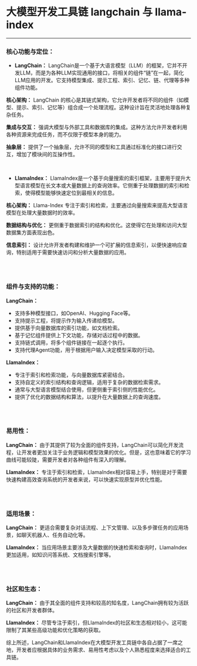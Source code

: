 # 大模型开发工具链 langchain 与 llama-index

---

### 核心功能与定位：
- **LangChain：**
LangChain是一个基于大语言模型（LLM）的框架，它并不开发LLM，而是为各种LLM实现通用的接口，将相关的组件“链”在一起，简化LLM应用的开发。它支持模型集成、提示工程、索引、记忆、链、代理等多种组件功能。

**核心架构：** LangChain 的核心是其链式架构，它允许开发者将不同的组件（如模型、提示、索引、记忆等）组合成一个处理流程。这种设计旨在灵活地处理各种复杂任务。

**集成与交互：** 强调大模型与外部工具和数据库的集成。这种方法允许开发者利用各种资源来完成任务，而不仅限于模型本身的能力。

**抽象层：** 提供了一个抽象层，允许不同的模型和工具通过标准化的接口进行交互，增加了模块间的互操作性。

<br>

- **LlamaIndex：**
LlamaIndex是一个基于向量搜索的索引框架，主要用于提升大型语言模型在长文本或大量数据上的查询效率。它侧重于处理数据的索引和检索，使得模型能够快速定位到最相关的信息。

**核心架构：** Llama-Index 专注于索引和检索，主要通过向量搜索来提高大型语言模型在处理大量数据时的效率。

**数据结构与优化：** 更侧重于数据索引的结构和优化。这使得它在处理和访问大型数据集方面表现出色。

**信息索引：** 设计允许开发者构建和维护一个可扩展的信息索引，以便快速响应查询，特别适用于需要快速访问和分析大量数据的应用。


<br>
<br>


### 组件与支持的功能：
**LangChain：**
- 支持多种模型接口，如OpenAI、Hugging Face等。
- 支持提示工程，将提示作为输入传递给模型。
- 提供基于向量数据库的索引功能，如文档检索。
- 基于记忆组件提供上下文功能，存储对话过程中的数据。
- 支持链式调用，将多个组件链接在一起逐个执行。
- 支持代理Agent功能，用于根据用户输入决定模型采取的行动。


**LlamaIndex：**
- 专注于索引和检索功能，与向量数据库紧密结合。
- 支持自定义的索引结构和查询逻辑，适用于复杂的数据检索需求。
- 通常与大型语言模型结合使用，但更侧重于索引侧的性能优化。
- 提供了优化的数据结构和算法，以提升在大量数据上的查询速度。



<br>
<br>


### 易用性：
**LangChain：** 由于其提供了较为全面的组件支持，LangChain可以简化开发流程，让开发者更加关注于业务逻辑和模型效果的优化。但是，这也意味着它的学习曲线可能较陡，需要开发者对各种组件有深入的理解。

**LlamaIndex：** 专注于索引和检索，LlamaIndex相对容易上手，特别是对于需要快速构建高效查询系统的开发者来说，可以快速实现原型并优化性能。


<br>
<br>


### 适用场景：
**LangChain：** 更适合需要复杂对话流程、上下文管理、以及多步骤任务的应用场景，如聊天机器人、任务自动化等。

**LlamaIndex：** 当应用场景主要涉及大量数据的快速检索和查询时，LlamaIndex更加适用，如知识问答系统、文档搜索引擎等。


<br>
<br>


### 社区和生态：
**LangChain：** 由于其全面的组件支持和较高的知名度，LangChain拥有较为活跃的社区和开发者群体。

**LlamaIndex：** 尽管专注于索引，但LlamaIndex的社区和生态相对较小，这可能限制了其某些高级功能和优化策略的获取。

综上所述，LangChain和LlamaIndex在大模型开发工具链中各自占据了一席之地，开发者应根据具体的业务需求、易用性考虑以及个人熟悉程度来选择适合的工具链。